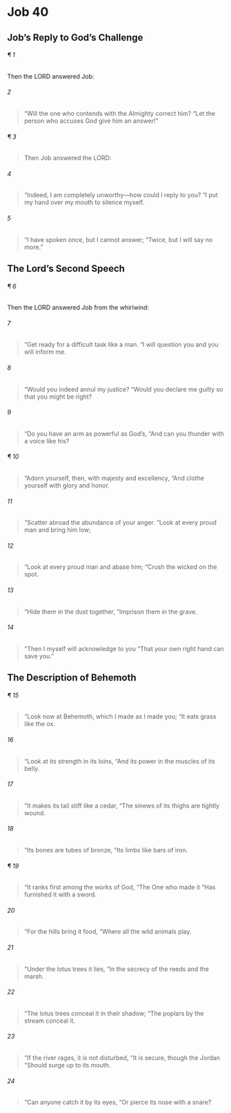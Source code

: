 # Job 40
## Job’s Reply to God’s Challenge
###### ¶ 1
Then the LORD answered Job:
###### 2
> “Will the one who contends with the Almighty correct him?
> “Let the person who accuses God give him an answer!”
###### ¶ 3
> Then Job answered the LORD:
###### 4
> “Indeed, I am completely unworthy—how could I reply to you?
> “I put my hand over my mouth to silence myself.
###### 5
> “I have spoken once, but I cannot answer;
> “Twice, but I will say no more.”
## The Lord’s Second Speech
###### ¶ 6
Then the LORD answered Job from the whirlwind:
###### 7
> “Get ready for a difficult task like a man.
> “I will question you and you will inform me.
###### 8
> “Would you indeed annul my justice?
> “Would you declare me guilty so that you might be right?
###### 9
> “Do you have an arm as powerful as God’s,
> “And can you thunder with a voice like his?
###### ¶ 10
> “Adorn yourself, then, with majesty and excellency,
> “And clothe yourself with glory and honor.
###### 11
> “Scatter abroad the abundance of your anger.
> “Look at every proud man and bring him low;
###### 12
> “Look at every proud man and abase him;
> “Crush the wicked on the spot.
###### 13
> “Hide them in the dust together,
> “Imprison them in the grave.
###### 14
> “Then I myself will acknowledge to you
> “That your own right hand can save you.”
## The Description of Behemoth
###### ¶ 15
> “Look now at Behemoth, which I made as I made you;
> “It eats grass like the ox.
###### 16
> “Look at its strength in its loins,
> “And its power in the muscles of its belly.
###### 17
> “It makes its tail stiff like a cedar,
> “The sinews of its thighs are tightly wound.
###### 18
> “Its bones are tubes of bronze,
> “Its limbs like bars of iron.
###### ¶ 19
> “It ranks first among the works of God,
> “The One who made it
> “Has furnished it with a sword.
###### 20
> “For the hills bring it food,
> “Where all the wild animals play.
###### 21
> “Under the lotus trees it lies,
> “In the secrecy of the reeds and the marsh.
###### 22
> “The lotus trees conceal it in their shadow;
> “The poplars by the stream conceal it.
###### 23
> “If the river rages, it is not disturbed,
> “It is secure, though the Jordan
> “Should surge up to its mouth.
###### 24
> “Can anyone catch it by its eyes,
> “Or pierce its nose with a snare?
